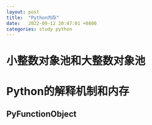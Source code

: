 ```yaml
---
layout: post
title:  "Python内存"
date:   2022-09-12 20:47:01 +0800
categories: study python
---
```

# 小整数对象池和大整数对象池

# Python的解释机制和内存

## PyFunctionObject
